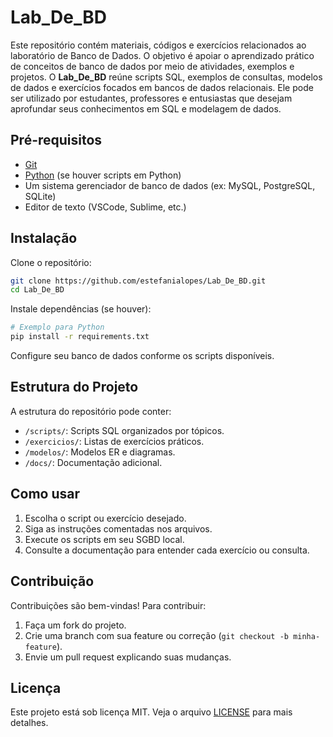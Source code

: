 # Lab_De_BD

Este repositório contém materiais, códigos e exercícios relacionados ao laboratório de Banco de Dados. O objetivo é apoiar o aprendizado prático de conceitos de banco de dados por meio de atividades, exemplos e projetos.
O **Lab_De_BD** reúne scripts SQL, exemplos de consultas, modelos de dados e exercícios focados em bancos de dados relacionais. Ele pode ser utilizado por estudantes, professores e entusiastas que desejam aprofundar seus conhecimentos em SQL e modelagem de dados.

## Pré-requisitos

- [Git](https://git-scm.com/)
- [Python](https://www.python.org/) (se houver scripts em Python)
- Um sistema gerenciador de banco de dados (ex: MySQL, PostgreSQL, SQLite)
- Editor de texto (VSCode, Sublime, etc.)

## Instalação

Clone o repositório:

```bash
git clone https://github.com/estefanialopes/Lab_De_BD.git
cd Lab_De_BD
```

Instale dependências (se houver):

```bash
# Exemplo para Python
pip install -r requirements.txt
```

Configure seu banco de dados conforme os scripts disponíveis.

## Estrutura do Projeto

A estrutura do repositório pode conter:

- `/scripts/`: Scripts SQL organizados por tópicos.
- `/exercicios/`: Listas de exercícios práticos.
- `/modelos/`: Modelos ER e diagramas.
- `/docs/`: Documentação adicional.

## Como usar

1. Escolha o script ou exercício desejado.
2. Siga as instruções comentadas nos arquivos.
3. Execute os scripts em seu SGBD local.
4. Consulte a documentação para entender cada exercício ou consulta.

## Contribuição

Contribuições são bem-vindas! Para contribuir:

1. Faça um fork do projeto.
2. Crie uma branch com sua feature ou correção (`git checkout -b minha-feature`).
3. Envie um pull request explicando suas mudanças.

## Licença

Este projeto está sob licença MIT. Veja o arquivo [LICENSE](LICENSE) para mais detalhes.


